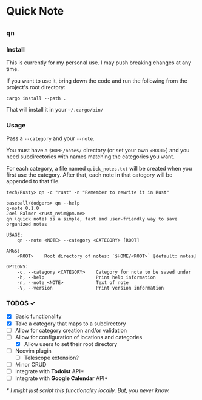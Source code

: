 # Quick Note
## `qn`
### Install

This is currently for my personal use. I may push breaking changes at any time.

If you want to use it, bring down the code and run the following from the project's root directory:

`cargo install --path .`

That will install it in your `~/.cargo/bin/`

### Usage

Pass a `--category` and your `--note`.

You must have a `$HOME/notes/` directory (or set your own `<ROOT>`) and you need subdirectories with names matching the categories you want.

For each category, a file named `quick_notes.txt` will be created when you first use the category. After that, each note in that category will be appended to that file.

````console
tech/Rusty> qn -c "rust" -n "Remember to rewrite it in Rust"
````

````console
baseball/dodgers> qn --help
q-note 0.1.0
Joel Palmer <rust_nvim@pm.me>
qn (quick note) is a simple, fast and user-friendly way to save organized notes

USAGE:
    qn --note <NOTE> --category <CATEGORY> [ROOT]

ARGS:
    <ROOT>    Root directory of notes: `$HOME/<ROOT>` [default: notes]

OPTIONS:
    -c, --category <CATEGORY>    Category for note to be saved under
    -h, --help                   Print help information
    -n, --note <NOTE>            Text of note
    -V, --version                Print version information
````

### TODOS ✓
- [x] Basic functionality
- [x] Take a category that maps to a subdirectory
- [ ] Allow for category creation and/or validation
- [ ] Allow for configuration of locations and categories
	- [x] Allow users to set their root directory
- [ ] Neovim plugin
  - [ ] Telescope extension?
- [ ] Minor CRUD
- [ ] Integrate with **Todoist** API*
- [ ] Integrate with **Google Calendar** API*

_* I might just script this functionality locally. But, you never know._

